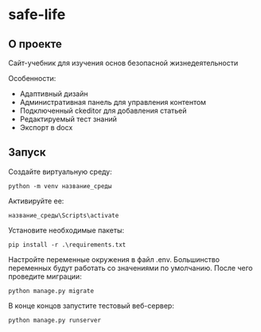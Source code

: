# safe-life
## О проекте
Сайт-учебник для изучения основ безопасной жизнедеятельности

Особенности:
* Адаптивный дизайн
* Административная панель для управления контентом
* Подключенный ckeditor для добавления статьей
* Редактируемый тест знаний
* Экспорт в docx

## Запуск
Создайте виртуальную среду:
```
python -m venv название_среды
```

Активируйте ее:
```
название_среды\Scripts\activate
```

Установите необходимые пакеты:
```
pip install -r .\requirements.txt
```

Настройте переменные окружения в файл .env. Большинство переменных будут работать со значениями по умолчанию.
После чего проведите миграции:
```
python manage.py migrate
```

В конце концов запустите тестовый веб-сервер:
```
python manage.py runserver
```